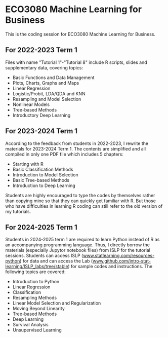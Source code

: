 # ECO3080 Machine Learning for Business
This is the coding session for ECO3080 Machine Learning for Business.
## For 2022-2023 Term 1
Files with name "Tutorial 1"-"Tutorial 8" include R scripts, slides and supplementary data, covering topics:
* Basic Functions and Data Management 
* Plots, Charts, Graphs and Maps
* Linear Regression
* Logistic/Probit, LDA/QDA and KNN 
* Resampling and Model Selection
* Nonlinear Models
* Tree-based Methods
* Introductory Deep Learning

## For 2023-2024 Term 1
According to the feedback from students in 2022-2023, I rewrite the materials for 2023-2024 Term 1. The contents are simplified and all compiled in only one PDF file which includes 5 chapters:
* Starting with R
* Basic Classification Methods
* Introduction to Model Selection
* Basic Tree-based Methods
* Introduction to Deep Learning

Students are highly encouraged to type the codes by themselves rather than copying mine so that they can quickly get familiar with R. But those who have difficulties in learning R coding can still refer to the old version of my tutorials. 

## For 2024-2025 Term 1
Students in 2024-2025 term 1 are required to learn Python instead of R as an accompanying programming language. Thus, I directly borrow the materials (especially Jupytor notebook files) from ISLP for the tutorial sessions. Students can access ISLP (www.statlearning.com/resources-python) for data and can access the Lab (www.github.com/intro-stat-learning/ISLP_labs/tree/stable) for sample codes and instructions. The following topics are covered:
* Introduction to Python
* Linear Regression
* Classification
* Resampling Methods
* Linear Model Selection and Regularization
* Moving Beyond Linearity
* Tree-based Methods
* Deep Learning
* Survival Analysis
* Unsupervised Learning
